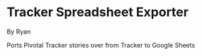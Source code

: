 # Tracker Spreadsheet Exporter
By Ryan 

Ports Pivotal Tracker stories over from Tracker to Google Sheets
